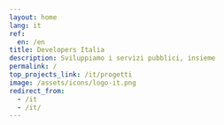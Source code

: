 ```yaml
---
layout: home
lang: it
ref:
  en: /en
title: Developers Italia
description: Sviluppiamo i servizi pubblici, insieme
permalink: /
top_projects_link: /it/progetti
image: /assets/icons/logo-it.png
redirect_from:
  - /it
  - /it/
---
```


